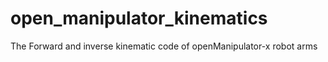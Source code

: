 # open_manipulator_kinematics
The Forward and inverse kinematic code of openManipulator-x robot arms 
